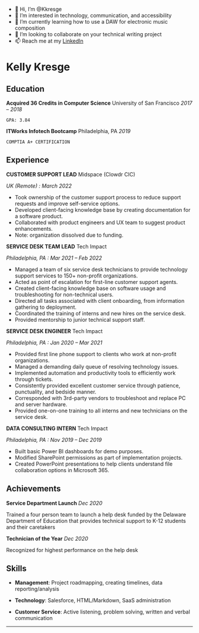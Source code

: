 - 👋 Hi, I’m @Kkresge
- 👀 I’m interested in technology, communication, and accessibility
- 🌱 I’m currently learning how to use a DAW for electronic music composition
- 💞️ I’m looking to collaborate on your technical writing project
- 📫 Reach me at my [LinkedIn](https://www.linkedin.com/in/kellykresge/)

Kelly Kresge
============

Education
---------

**Acquired 36 Credits in Computer Science**	University of San Francisco
*2017 – 2018*

    GPA: 3.84

**ITWorks Infotech Bootcamp**	Philadelphia, PA
*2019*

    COMPTIA A+ CERTIFICATION

Experience
----------

**CUSTOMER SUPPORT LEAD**	Midspace (Clowdr CIC)

*UK (Remote) : March 2022*

- Took ownership of the customer support process to reduce support requests and improve self-service options.
- Developed client-facing knowledge base by creating documentation for a software product.
- Collaborated with product engineers and UX team to suggest product enhancements.
- Note: organization dissolved due to funding.

**SERVICE DESK TEAM LEAD**	Tech Impact

*Philadelphia, PA : Mar 2021 – Feb 2022*

- Managed a team of six service desk technicians to provide technology support services to 150+ non-profit organizations.
- Acted as point of escalation for first-line customer support agents.
- Created client-facing knowledge base on software usage and troubleshooting for non-technical users.
- Directed all tasks associated with client onboarding, from information gathering to deployment.
- Coordinated the training of interns and new hires on the service desk.
- Provided mentorship to junior technical support staff.

**SERVICE DESK ENGINEER**	Tech Impact

*Philadelphia, PA : Jan 2020 – Mar 2021*

- Provided first line phone support to clients who work at non-profit organizations.
- Managed a demanding daily queue of resolving technology issues.
- Implemented automation and productivity tools to efficiently work through tickets.
- Consistently provided excellent customer service through patience, punctuality, and bedside manner.
- Corresponded with 3rd-party vendors to troubleshoot and replace PC and server hardware.
- Provided one-on-one training to all interns and new technicians on the service desk.

**DATA CONSULTING INTERN**	Tech Impact

*Philadelphia, PA : Nov 2019 – Dec 2019*

- Built basic Power BI dashboards for demo purposes.
- Modified SharePoint permissions as part of implementation projects.
- Created PowerPoint presentations to help clients understand file collaboration options in Microsoft 365.

Achievements
--------------------

**Service Department Launch**
*Dec 2020*

Trained a four person team to launch a help desk funded by the Delaware Department of Education that provides technical support to K-12 students and their caretakers

**Technician of the Year**
*Dec 2020*

Recognized for highest performance on the help desk

Skills
----------------------------------------

* **Management**: Project roadmapping, creating timelines, data reporting/analysis

* **Technology**: Salesforce, HTML/Markdown, SaaS administration

* **Customer Service**: Active listening, problem solving, written and verbal communication


----

